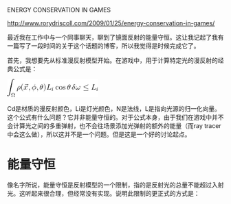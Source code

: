 ENERGY CONSERVATION IN GAMES

http://www.rorydriscoll.com/2009/01/25/energy-conservation-in-games/

最近我在工作中与一个同事聊天，聊到了镜面反射的能量守恒。这让我记起了我有一篇写了一段时间的关于这个话题的博客，所以我觉得是时候完成它了。

首先，我想要先从标准漫反射模型开始。在游戏中，用于计算特定光的漫反射的经典公式是：

![energy_conservation_1](https://github.com/Tangoyzx/LearnOpenGL/blob/master/docs/imgs/EnergyConservation_1.png)

Cd是材质的漫反射颜色，Li是灯光颜色，N是法线，L是指向光源的归一化向量。这个公式有什么问题？它并非能量守恒的。对于公式本身，由于我们在游戏中并不会计算光之间的多重弹射，也不会往场景添加光弹射的额外的能量（而ray tracer中会这么做），所以这并不是一个问题。但是这是一个好的讨论起点。

# 能量守恒

像名字所说，能量守恒是反射模型的一个限制，指的是反射光的总量不能超过入射光。这听起来很合理，但经常没有实现。说明此限制的更正式的方式是：

